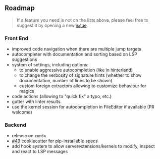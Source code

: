 ## Roadmap

> If a feature you need is not on the lists above, please feel free to suggest it
> by opening a new [issue](https://github.com/krassowski/jupyterlab-lsp/issues).

### Front End

- improved code navigation when there are multiple jump targets
- autocompleter with documentation and sorting based on LSP suggestions
- system of settings, including options:
  - to enable aggressive autocompletion (like in hinterland)
  - to change the verbosity of signature hints (whether to show documentation, number of lines to be shown)
  - custom foreign extractors allowing to customize behaviour for magics
- code actions (allowing to "quick fix" a typo, etc.)
- gutter with linter results
- use the kernel session for autocompletion in FileEditor if available (PR welcome)

### Backend

- release on `conda`
- [#49](https://github.com/krassowski/jupyterlab-lsp/issues/49)
  cookiecutter for pip-installable specs
- add hook system to allow serverextensions/kernels to modify, inspect and
  react to LSP messages
